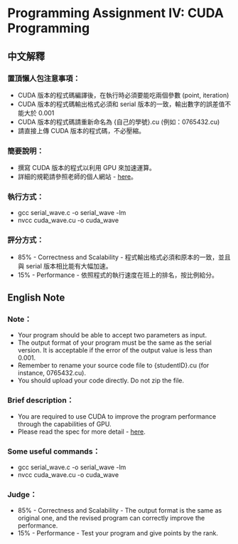 # Programming Assignment IV: CUDA Programming
## 中文解釋
### 置頂懶人包注意事項：
- CUDA 版本的程式碼編譯後，在執行時必須要能吃兩個參數 (point, iteration)
- CUDA 版本的程式碼輸出格式必須和 serial 版本的一致，輸出數字的誤差值不能大於 0.001
- CUDA 版本的程式碼請重新命名為 {自己的學號}.cu (例如：0765432.cu)
- 請直接上傳 CUDA 版本的程式碼，不必壓縮。

### 簡要說明：
- 撰寫 CUDA 版本的程式以利用 GPU 來加速運算。
- 詳細的規範請參照老師的個人網站 - [here](https://people.cs.nctu.edu.tw/~ypyou/courses/PP-f19/assignments/HW4.pdf)。

### 執行方式：
- gcc serial_wave.c -o serial_wave -lm
- nvcc cuda_wave.cu -o cuda_wave

### 評分方式：

- 85% - Correctness and Scalability - 程式輸出格式必須和原本的一致，並且與 serial 版本相比能有大幅加速。
- 15% - Performance - 依照程式的執行速度在班上的排名，按比例給分。

## English Note
### Note：
- Your program should be able to accept two parameters as input.
- The output format of your program must be the same as the serial version. It is acceptable if the error of the output value is less than 0.001.
- Remember to rename your source code file to {studentID}.cu (for instance, 0765432.cu).
- You should upload your code directly. Do not zip the file.

### Brief description：
- You are required to use CUDA to improve the program performance through the capabilities of GPU.
- Please read the spec for more detail - [here](https://people.cs.nctu.edu.tw/~ypyou/courses/PP-f19/assignments/HW4.pdf).

### Some useful commands：
- gcc serial_wave.c -o serial_wave -lm
- nvcc cuda_wave.cu -o cuda_wave

### Judge：
- 85% - Correctness and Scalability - The output format is the same as original one, and the revised program can correctly improve the performance.
- 15% - Performance - Test your program and give points by the rank.
